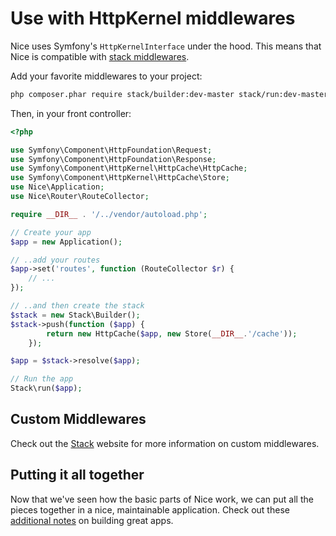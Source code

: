 Use with HttpKernel middlewares
================================

Nice uses Symfony's `HttpKernelInterface` under the hood. This means that Nice is compatible 
with [stack middlewares](http://stackphp.com).

Add your favorite middlewares to your project:

```bash
php composer.phar require stack/builder:dev-master stack/run:dev-master
```

Then, in your front controller:

```php
<?php

use Symfony\Component\HttpFoundation\Request;
use Symfony\Component\HttpFoundation\Response;
use Symfony\Component\HttpKernel\HttpCache\HttpCache;
use Symfony\Component\HttpKernel\HttpCache\Store;
use Nice\Application;
use Nice\Router\RouteCollector;

require __DIR__ . '/../vendor/autoload.php';

// Create your app
$app = new Application();

// ..add your routes
$app->set('routes', function (RouteCollector $r) {
    // ...
});

// ..and then create the stack
$stack = new Stack\Builder();
$stack->push(function ($app) {
        return new HttpCache($app, new Store(__DIR__.'/cache'));
    });

$app = $stack->resolve($app);

// Run the app
Stack\run($app);
```


Custom Middlewares
------------------

Check out the [Stack](http://stackphp.com/) website for more information on custom middlewares.


Putting it all together
-----------------------

Now that we've seen how the basic parts of Nice work, we can put all the pieces together in a nice,
maintainable application. Check out these [additional notes](putting-it-together.md) on building great apps.
